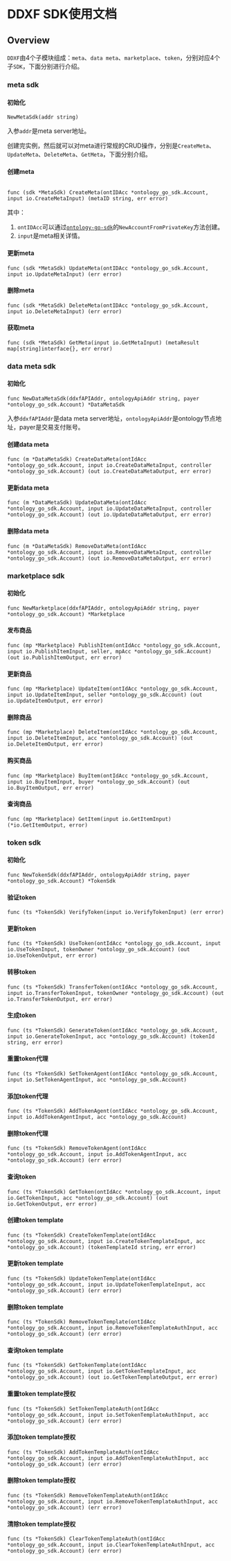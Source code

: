 # DDXF SDK使用文档

## Overview

`DDXF`由4个子模块组成：`meta`、`data meta`、`marketplace`、`token`，分别对应4个子`SDK`，下面分别进行介绍。

### meta sdk

#### 初始化

```golang
NewMetaSdk(addr string)
```
入参`addr`是meta server地址。

创建完实例，然后就可以对meta进行常规的CRUD操作，分别是`CreateMeta`、`UpdateMeta`、`DeleteMeta`、`GetMeta`，下面分别介绍。

#### 创建meta

```golang

func (sdk *MetaSdk) CreateMeta(ontIDAcc *ontology_go_sdk.Account, input io.CreateMetaInput) (metaID string, err error)
```

其中：
1. `ontIDAcc`可以通过[`ontology-go-sdk`](https://github.com/ontio/ontology-go-sdk)的`NewAccountFromPrivateKey`方法创建。
2. `input`是meta相关详情。

#### 更新meta

```golang
func (sdk *MetaSdk) UpdateMeta(ontIDAcc *ontology_go_sdk.Account, input io.UpdateMetaInput) (err error) 
```


#### 删除meta

```golang
func (sdk *MetaSdk) DeleteMeta(ontIDAcc *ontology_go_sdk.Account, input io.DeleteMetaInput) (err error)
```

#### 获取meta

```golang
func (sdk *MetaSdk) GetMeta(input io.GetMetaInput) (metaResult map[string]interface{}, err error)
```

### data meta sdk

#### 初始化

```golang
func NewDataMetaSdk(ddxfAPIAddr, ontologyApiAddr string, payer *ontology_go_sdk.Account) *DataMetaSdk
```
入参`ddxfAPIAddr`是data meta server地址，`ontologyApiAddr`是ontology节点地址，payer是交易支付账号。

#### 创建data meta

```golang
func (m *DataMetaSdk) CreateDataMeta(ontIdAcc *ontology_go_sdk.Account, input io.CreateDataMetaInput, controller *ontology_go_sdk.Account) (out io.CreateDataMetaOutput, err error)
```

#### 更新data meta

```golang
func (m *DataMetaSdk) UpdateDataMeta(ontIdAcc *ontology_go_sdk.Account, input io.UpdateDataMetaInput, controller *ontology_go_sdk.Account) (out io.UpdateDataMetaOutput, err error)
```

#### 删除data meta

```golang
func (m *DataMetaSdk) RemoveDataMeta(ontIdAcc *ontology_go_sdk.Account, input io.RemoveDataMetaInput, controller *ontology_go_sdk.Account) (out io.RemoveDataMetaOutput, err error)
```

### marketplace sdk

#### 初始化

```golang
func NewMarketplace(ddxfAPIAddr, ontologyApiAddr string, payer *ontology_go_sdk.Account) *Marketplace
```


#### 发布商品

```golang
func (mp *Marketplace) PublishItem(ontIdAcc *ontology_go_sdk.Account, input io.PublishItemInput, seller, mpAcc *ontology_go_sdk.Account) (out io.PublishItemOutput, err error)
```

#### 更新商品

```golang
func (mp *Marketplace) UpdateItem(ontIdAcc *ontology_go_sdk.Account, input io.UpdateItemInput, seller *ontology_go_sdk.Account) (out io.UpdateItemOutput, err error)
```

#### 删除商品

```golang
func (mp *Marketplace) DeleteItem(ontIdAcc *ontology_go_sdk.Account, input io.DeleteItemInput, acc *ontology_go_sdk.Account) (out io.DeleteItemOutput, err error)
```

#### 购买商品

```golang
func (mp *Marketplace) BuyItem(ontIdAcc *ontology_go_sdk.Account, input io.BuyItemInput, buyer *ontology_go_sdk.Account) (out io.BuyItemOutput, err error)
```

#### 查询商品

```golang
func (mp *Marketplace) GetItem(input io.GetItemInput) (*io.GetItemOutput, error)
```

### token sdk

#### 初始化

```golang
func NewTokenSdk(ddxfAPIAddr, ontologyApiAddr string, payer *ontology_go_sdk.Account) *TokenSdk
```

#### 验证token

```golang
func (ts *TokenSdk) VerifyToken(input io.VerifyTokenInput) (err error) 
```

#### 更新token

```golang
func (ts *TokenSdk) UseToken(ontIdAcc *ontology_go_sdk.Account, input io.UseTokenInput, tokenOwner *ontology_go_sdk.Account) (out io.UseTokenOutput, err error)
```

#### 转移token
```golang
func (ts *TokenSdk) TransferToken(ontIdAcc *ontology_go_sdk.Account, input io.TransferTokenInput, tokenOwner *ontology_go_sdk.Account) (out io.TransferTokenOutput, err error)
```

#### 生成token

```golang
func (ts *TokenSdk) GenerateToken(ontIdAcc *ontology_go_sdk.Account, input io.GenerateTokenInput, acc *ontology_go_sdk.Account) (tokenId string, err error)
```

#### 重置token代理

```golang
func (ts *TokenSdk) SetTokenAgent(ontIdAcc *ontology_go_sdk.Account, input io.SetTokenAgentInput, acc *ontology_go_sdk.Account)
```

#### 添加token代理

```golang
func (ts *TokenSdk) AddTokenAgent(ontIdAcc *ontology_go_sdk.Account, input io.AddTokenAgentInput, acc *ontology_go_sdk.Account)
```

#### 删除token代理

```golang
func (ts *TokenSdk) RemoveTokenAgent(ontIdAcc *ontology_go_sdk.Account, input io.AddTokenAgentInput, acc *ontology_go_sdk.Account) (err error)
```

#### 查询token

```golang
func (ts *TokenSdk) GetToken(ontIdAcc *ontology_go_sdk.Account, input io.GetTokenInput, acc *ontology_go_sdk.Account) (out io.GetTokenOutput, err error)
```


#### 创建token template

```golang
func (ts *TokenSdk) CreateTokenTemplate(ontIdAcc *ontology_go_sdk.Account, input io.CreateTokenTemplateInput, acc *ontology_go_sdk.Account) (tokenTemplateId string, err error)
```

#### 更新token template

```golang
func (ts *TokenSdk) UpdateTokenTemplate(ontIdAcc *ontology_go_sdk.Account, input io.UpdateTokenTemplateInput, acc *ontology_go_sdk.Account) (err error)
```


#### 删除token template

```golang
func (ts *TokenSdk) RemoveTokenTemplate(ontIdAcc *ontology_go_sdk.Account, input io.RemoveTokenTemplateAuthInput, acc *ontology_go_sdk.Account) (err error)
```

#### 查询token template

```golang
func (ts *TokenSdk) GetTokenTemplate(ontIdAcc *ontology_go_sdk.Account, input io.GetTokenTemplateInput, acc *ontology_go_sdk.Account) (out io.GetTokenTemplateOutput, err error)
```

#### 重置token template授权

```golang
func (ts *TokenSdk) SetTokenTemplateAuth(ontIdAcc *ontology_go_sdk.Account, input io.SetTokenTemplateAuthInput, acc *ontology_go_sdk.Account) (err error)
```

#### 添加token template授权

```golang
func (ts *TokenSdk) AddTokenTemplateAuth(ontIdAcc *ontology_go_sdk.Account, input io.AddTokenTemplateAuthInput, acc *ontology_go_sdk.Account) (err error)
```

#### 删除token template授权

```golang
func (ts *TokenSdk) RemoveTokenTemplateAuth(ontIdAcc *ontology_go_sdk.Account, input io.RemoveTokenTemplateAuthInput, acc *ontology_go_sdk.Account) (err error)
```

#### 清除token template授权

```golang
func (ts *TokenSdk) ClearTokenTemplateAuth(ontIdAcc *ontology_go_sdk.Account, input io.ClearTokenTemplateAuthInput, acc *ontology_go_sdk.Account) (err error)
```
